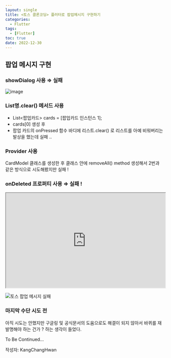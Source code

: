 ```yaml
---
layout: single
title: <토스 클론코딩> 플러터로 팝업메시지 구현하기
categories:
  - Flutter
tags:
  - [Flutter]
toc: true
date: 2022-12-30
---
```


## 팝업 메시지 구현

### showDialog 사용 ⇒ 실패

![image](https://user-images.githubusercontent.com/110464205/210083781-ee9adbf3-6b47-4f21-ab03-4a8322f101f0.png)

### List명.clear() 메서드 사용
  - List<팝업카드> cards = [팝업카드 인스턴스 1];
  - cards[0] 생성 후
  - 팝업 카드의 onPressed 함수 바디에 리스트.clear() 로 리스트를 아예 비워버리는 발상을 했는데 실패 ..

### Provider 사용

CardModel 클래스를 생성한 후 클래스 안에 removeAll() method 생성해서 2번과 같은 방식으로 시도해봤지만 실패 ! 

### onDeleted 프로퍼티 사용 ⇒ 실패 !

<iframe src="https://dartpad.dev/embed-flutter.html?id=024241190c4bbb3120021542d225f220" style="width:100%; height:300px"></iframe>
    
![토스 팝업 메시지 실패](https://user-images.githubusercontent.com/110464205/210083378-e7eba7ef-d15b-4e00-9144-40523c35be8f.gif)

### 마지막 수단 시도 전

아직 시도는 안했지만 구글링 및 공식문서의 도움으로도 해결이 되지 않아서 바퀴를 재발명해야 하는 건가 ? 하는 생각이 들었다.

To Be Continued...

작성자: KangChangHwan


